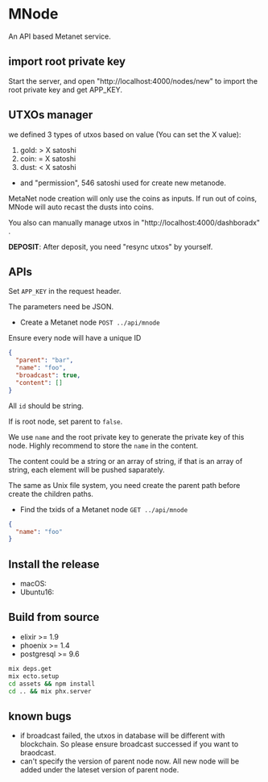 # MNode

An API based Metanet service.

## import root private key

Start the server, and open "http://localhost:4000/nodes/new" to import the root private key and get APP_KEY.

## UTXOs manager

we defined 3 types of utxos based on value (You can set the X value):

1. gold: > X satoshi
2. coin: = X satoshi
3. dust: < X satoshi

- and "permission", 546 satoshi used for create new metanode.

MetaNet node creation will only use the coins as inputs. If run out of coins, MNode will auto recast the dusts into coins.

You also can manually manage utxos in "http://localhost:4000/dashboradx" .

**DEPOSIT**: After deposit, you need "resync utxos" by yourself.

## APIs

Set `APP_KEY` in the request header.

The parameters need be JSON.

- Create a Metanet node
`POST ../api/mnode`

Ensure every node will have a unique ID

```json
{
  "parent": "bar",
  "name": "foo",
  "broadcast": true,
  "content": []
}
```

All `id` should be string.

If is root node, set parent to `false`.

We use `name` and the root private key to generate the private key of this node. Highly recommend to store the `name` in the content.

The content could be a string or an array of string, if that is an array of string, each element will be pushed saparately.

The same as Unix file system, you need create the parent path before create the children paths.

- Find the txids of a Metanet node
`GET ../api/mnode`

```json
{
  "name": "foo"
}
```

## Install the release

- macOS:
- Ubuntu16:

## Build from source

- elixir >= 1.9
- phoenix >= 1.4
- postgresql >= 9.6

```sh
mix deps.get
mix ecto.setup
cd assets && npm install
cd .. && mix phx.server
```

## known bugs

- if broadcast failed, the utxos in database will be different with blockchain. So please ensure broadcast successed if you want to braodcast.
- can't specify the version of parent node now. All new node will be added under the lateset version of parent node.